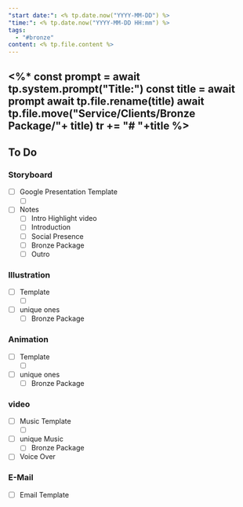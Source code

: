 ```yaml
---
"start date:": <% tp.date.now("YYYY-MM-DD") %>
"time:": <% tp.date.now("YYYY-MM-DD HH:mm") %>
tags:
  - "#bronze"
content: <% tp.file.content %>
---
```


<%*
const prompt = await tp.system.prompt("Title:")
const title = await prompt
await tp.file.rename(title)
await tp.file.move("Service/Clients/Bronze Package/"+ title)
tr += "# "+title
%>
- 
## To Do

### Storyboard

- [ ] Google Presentation Template
	- [ ] []()
- [ ] Notes
	- [ ] Intro Highlight video
	- [ ] Introduction
	- [ ] Social Presence
	- [ ] Bronze Package
	- [ ] Outro
### Illustration

- [ ] Template
	- [ ] []()
- [ ] unique ones
	- [ ] Bronze Package
### Animation

- [ ] Template
	- [ ] []()
- [ ] unique ones
	- [ ] Bronze Package
### video

- [ ] Music Template
	- [ ] []()
- [ ] unique Music
	- [ ] Bronze Package
- [ ] Voice Over
### E-Mail

- [ ] Email Template